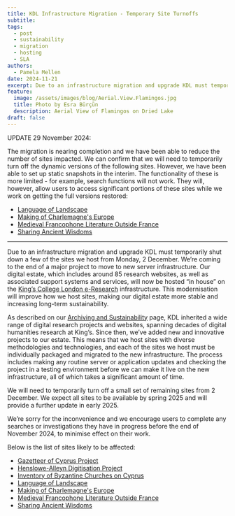 ```yaml
---
title: KDL Infrastructure Migration - Temporary Site Turnoffs
subtitle:
tags:
  - post
  - sustainability
  - migration
  - hosting
  - SLA
authors:
  - Pamela Mellen
date: 2024-11-21
excerpt: Due to an infrastructure migration and upgrade KDL must temporarily shut down a few of the sites we host from Monday, 2 December.
feature:
  image: /assets/images/blog/Aerial.View.Flamingos.jpg
  title: Photo by Esra Bürçün
  description: Aerial View of Flamingos on Dried Lake
draft: false
---
```


UPDATE 29 November 2024:

The migration is nearing completion and we have been able to reduce the number of sites impacted. We can confirm that we will need to temporarily turn off the dynamic versions of the following sites. However, we have been able to set up static snapshots in the interim. The functionality of these is more limited - for example, search functions will not work. They will, however, allow users to access significant portions of these sites while we work on getting the full versions restored: 

- [Language of Landscape](http://www.langscape.org.uk/index.html)
- [Making of Charlemagne's Europe](https://charlemagneseurope.ac.uk/)
- [Medieval Francophone Literature Outside France](https://medievalfrancophone.ac.uk/)
- [Sharing Ancient Wisdoms](https://ancientwisdoms.ac.uk/)

-----

Due to an infrastructure migration and upgrade KDL must temporarily shut down a few of the sites we host from Monday, 2 December. We’re coming to the end of a major project to move to new server infrastructure. Our digital estate, which includes around 85 research websites, as well as associated support systems and services, will now be hosted “in house” on the [King’s College London e-Research](https://www.kcl.ac.uk/research/facilities/e-research) infrastructure. This modernisation will improve how we host sites, making our digital estate more stable and increasing long-term sustainability.

As described on our [Archiving and Sustainability](https://kdl.kcl.ac.uk/about/archiving-and-sustainability/) page, KDL inherited a wide range of digital research projects and websites, spanning decades of digital humanities research at King’s. Since then, we’ve added new and innovative projects to our estate. This means that we host sites with diverse methodologies and technologies, and each of the sites we host must be individually packaged and migrated to the new infrastructure. The process includes making any routine server or application updates and checking the project in a testing environment before we can make it live on the new infrastructure, all of which takes a significant amount of time.

We will need to temporarily turn off a small set of remaining sites from 2 December. We expect all sites to be available by spring 2025 and will provide a further update in early 2025.

We’re sorry for the inconvenience and we encourage users to complete any searches or investigations they have in progress before the end of November 2024, to minimise effect on their work.

Below is the list of sites likely to be affected:

- [Gazetteer of Cyprus Project](https://kdl.kcl.ac.uk/projects/cyprus/)
- [Henslowe-Alleyn Digitisation Project](https://kdl.kcl.ac.uk/projects/henslowe-alleyn-website/)
- [Inventory of Byzantine Churches on Cyprus](https://kdl.kcl.ac.uk/projects/ibcc/)
- [Language of Landscape](https://kdl.kcl.ac.uk/projects/langscape/)
- [Making of Charlemagne's Europe](https://kdl.kcl.ac.uk/projects/mkcheur/)
- [Medieval Francophone Literature Outside France](https://kdl.kcl.ac.uk/projects/medieval-francophone-literature-outside-france/)
- [Sharing Ancient Wisdoms](https://kdl.kcl.ac.uk/projects/sharing-ancient-wisdoms/)
